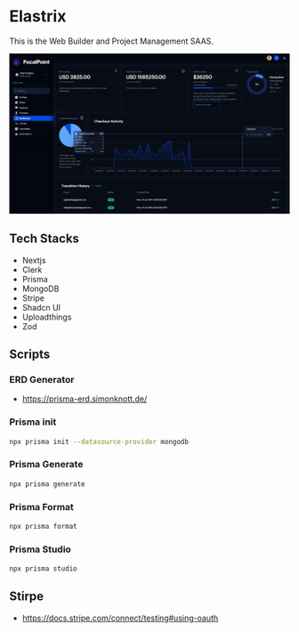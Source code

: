 # Elastrix

This is the Web Builder and Project Management SAAS.

![demo](./public/assets/preview.png)

## Tech Stacks

- Nextjs
- Clerk
- Prisma
- MongoDB
- Stripe
- Shadcn UI
- Uploadthings
- Zod

## Scripts

### ERD Generator

- https://prisma-erd.simonknott.de/

### Prisma init

```bash
npx prisma init --datasource-provider mongodb
```

### Prisma Generate

```bash
npx prisma generate
```

### Prisma Format

```bash
npx prisma format
```

### Prisma Studio

```bash
npx prisma studio
```

## Stirpe

- https://docs.stripe.com/connect/testing#using-oauth
